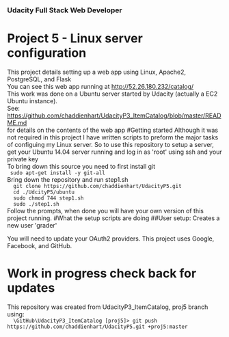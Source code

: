 ### Udacity Full Stack Web Developer
# Project 5 - Linux server configuration
This project details setting up a web app using Linux, Apache2, PostgreSQL, and Flask<br>
You can see this web app running at http://52.26.180.232/catalog/<br>
This work was done on a Ubuntu server started by Udacity (actually a EC2 Ubuntu instance).<br>
See: https://github.com/chaddienhart/UdacityP3_ItemCatalog/blob/master/README.md <br>
  for details on the contents of the web app
#Getting started
Although it was not required in this project I have written scripts to preform the major tasks of configuing my Linux server. So to use this repository to setup a server, get your Ubuntu 14.04 server running and log in as 'root' using ssh and your private key<br>
To bring down this source you need to first install git<br>
```  sudo apt-get install -y git-all ```<br>
Bring down the repository and run step1.sh<br>
```  git clone https://github.com/chaddienhart/UdacityP5.git```<br>
```  cd ./UdcityP5/ubuntu```<br>
```  sudo chmod 744 step1.sh```<br>
```  sudo ./step1.sh```<br>
Follow the prompts, when done you will have your own version of this project running.
#What the setup scripts are doing
##User setup:
Creates a new user 'grader'

You will need to update your OAuth2 providers. This project uses Google, Facebook, and GitHub.<br>
# Work in progress check back for updates

This repository was created from UdacityP3_ItemCatalog, proj5 branch using:<br>
```  \GitHub\UdacityP3_ItemCatalog [proj5]> git push https://github.com/chaddienhart/UdacityP5.git +proj5:master```

